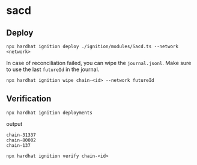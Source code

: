 # sacd

## Deploy

```
npx hardhat ignition deploy ./ignition/modules/Sacd.ts --network <network>
```

In case of reconciliation failed, you can wipe the `journal.jsonl`. Make sure to use the last `futureId` in the journal.

```
npx hardhat ignition wipe chain-<id> --network futureId
```

## Verification

```
npx hardhat ignition deployments
```

output
```
chain-31337
chain-80002
chain-137
```

```
npx hardhat ignition verify chain-<id>
```